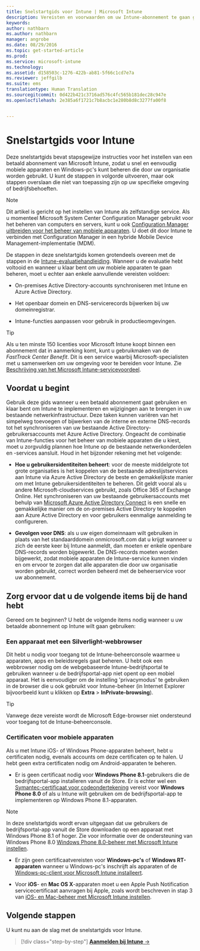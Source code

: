 ```yaml
---
title: Snelstartgids voor Intune | Microsoft Intune
description: Vereisten en voorwaarden om uw Intune-abonnement te gaan gebruiken
keywords: 
author: nathbarn
ms.author: nathbarn
manager: angrobe
ms.date: 08/29/2016
ms.topic: get-started-article
ms.prod: 
ms.service: microsoft-intune
ms.technology: 
ms.assetid: d158503c-1276-422b-ab81-5f66c1cd7e7a
ms.reviewer: jeffgilb
ms.suite: ems
translationtype: Human Translation
ms.sourcegitcommit: 0d422b421c3716ad576c4fc565b181dec28c947e
ms.openlocfilehash: 2e385a6f1721c7b8acbc1e280b8d8c3277fa00f8


---
```



# Snelstartgids voor Intune
Deze snelstartgids bevat stapsgewijze instructies voor het instellen van een betaald abonnement van Microsoft Intune, zodat u snel en eenvoudig mobiele apparaten en Windows-pc's kunt beheren die door uw organisatie worden gebruikt. U kunt de stappen in volgorde uitvoeren, maar ook stappen overslaan die niet van toepassing zijn op uw specifieke omgeving of bedrijfsbehoeften.

>[!NOTE]
>Dit artikel is gericht op het instellen van Intune als zelfstandige service. Als u momenteel Microsoft System Center Configuration Manager gebruikt voor het beheren van computers en servers, kunt u ook [Configuration Manager uitbreiden voor het beheer van mobiele apparaten](https://technet.microsoft.com/library/jj884158.aspx). U doet dit door Intune te verbinden met Configuration Manager in een hybride Mobile Device Management-implementatie (MDM).

De stappen in deze snelstartgids komen grotendeels overeen met de stappen in de [Intune-evaluatiehandleiding](/intune/understand-explore/get-started-with-a-30-day-trial-of-microsoft-intune). Wanneer u de evaluatie hebt voltooid en wanneer u klaar bent om uw mobiele apparaten te gaan beheren, moet u echter aan enkele aanvullende vereisten voldoen:

-   On-premises Active Directory-accounts synchroniseren met Intune en Azure Active Directory.

-   Het openbaar domein en DNS-servicerecords bijwerken bij uw domeinregistrar.

-   Intune-functies aanpassen voor gebruik in productieomgevingen.

>[!TIP]
>Als u ten minste 150 licenties voor Microsoft Intune koopt binnen een abonnement dat in aanmerking komt, kunt u gebruikmaken van de *FastTrack Center Benefit*. Dit is een service waarbij Microsoft-specialisten met u samenwerken om uw omgeving voor te bereiden voor Intune. Zie [Beschrijving van het Microsoft Intune-servicevoordeel](https://technet.microsoft.com/library/mt228265.aspx).


## Voordat u begint
Gebruik deze gids wanneer u een betaald abonnement gaat gebruiken en klaar bent om Intune te implementeren en wijzigingen aan te brengen in uw bestaande netwerkinfrastructuur. Deze taken kunnen variëren van het simpelweg toevoegen of bijwerken van de interne en externe DNS-records tot het synchroniseren van uw bestaande Active Directory-gebruikersaccounts met Azure Active Directory. Ongeacht de combinatie van Intune-functies voor het beheer van mobiele apparaten die u kiest, moet u zorgvuldig plannen hoe Intune op de bestaande netwerkonderdelen en -services aansluit. Houd in het bijzonder rekening met het volgende:

-   **Hoe u gebruikersidentiteiten beheert**: voor de meeste middelgrote tot grote organisaties is het koppelen van de bestaande adreslijstservices aan Intune via Azure Active Directory de beste en gemakkelijkste manier om met Intune gebruikersidentiteiten te beheren. Dit geldt vooral als u andere Microsoft-cloudservices gebruikt, zoals Office 365 of Exchange Online. Het synchroniseren van uw bestaande gebruikersaccounts met behulp van [Microsoft Azure Active Directory Connect](https://www.microsoft.com/download/details.aspx?id=47594) is een snelle en gemakkelijke manier om de on-premises Active Directory te koppelen aan Azure Active Directory en voor gebruikers eenmalige aanmelding te configureren.

-   **Gevolgen voor DNS**: als u uw eigen domeinnaam wilt gebruiken in plaats van het standaarddomein onmicrosoft.com dat u krijgt wanneer u zich de eerste keer bij Intune aanmeldt, dan moeten er enkele openbare DNS-records worden bijgewerkt. De DNS-records moeten worden bijgewerkt, zodat mobiele apparaten de Intune-service kunnen vinden en om ervoor te zorgen dat alle apparaten die door uw organisatie worden gebruikt, correct worden beheerd met de beheerservice voor uw abonnement.

## Zorg ervoor dat u de volgende items bij de hand hebt
Gereed om te beginnen? U hebt de volgende items nodig wanneer u uw betaalde abonnement op Intune wilt gaan gebruiken:

### Een apparaat met een Silverlight-webbrowser
Dit hebt u nodig voor toegang tot de Intune-beheerconsole waarmee u apparaten, apps en beleidsregels gaat beheren. U hebt ook een webbrowser nodig om de webgebaseerde Intune-bedrijfsportal te gebruiken wanneer u de bedrijfsportal-app niet opent op een mobiel apparaat. Het is eenvoudiger om de instelling 'privacymodus' te gebruiken in de browser die u ook gebruikt voor Intune-beheer (in Internet Explorer bijvoorbeeld kunt u klikken op **Extra** &gt; **InPrivate-browsing**).

>[!TIP]
>Vanwege deze vereiste wordt de Microsoft Edge-browser niet ondersteund voor toegang tot de Intune-beheerconsole.


### Certificaten voor mobiele apparaten
Als u met Intune iOS- of Windows Phone-apparaten beheert, hebt u certificaten nodig, evenals accounts om deze certificaten op te halen. U hebt geen extra certificaten nodig om Android-apparaten te beheren.

- Er is geen certificaat nodig voor **Windows Phone 8.1**-gebruikers die de bedrijfsportal-app installeren vanuit de Store. Er is echter wel een [Symantec-certificaat voor codeondertekening](https://products.websecurity.symantec.com/orders/enrollment/microsoftCert.do) vereist voor **Windows Phone 8.0** of als u Intune wilt gebruiken om de bedrijfsportal-app te implementeren op Windows Phone 8.1-apparaten.

>[!NOTE]
>In deze snelstartgids wordt ervan uitgegaan dat uw gebruikers de bedrijfsportal-app vanuit de Store downloaden op een apparaat met Windows Phone 8.1 of hoger. Zie voor informatie over de ondersteuning van Windows Phone 8.0 [Windows Phone 8.0-beheer met Microsoft Intune instellen](/Intune/deploy-use/set-up-windows-phone-8.0-management-with-microsoft-intune).

- Er zijn geen certificaatvereisten voor **Windows-pc's** of **Windows RT-apparaten** wanneer u Windows-pc's inschrijft als apparaten of de [Windows-pc-client voor Microsoft Intune installeert](/intune/deploy-use/install-the-windows-pc-client-with-microsoft-intune).

- Voor **iOS**- en **Mac OS X**-apparaten moet u een Apple Push Notification servicecertificaat aanvragen bij Apple, zoals wordt beschreven in stap 3 van [iOS- en Mac-beheer met Microsoft Intune instellen](/intune/deploy-use/set-up-ios-and-mac-management-with-microsoft-intune).

## Volgende stappen
U kunt nu aan de slag met de snelstartgids voor Intune.

>[!div class="step-by-step"]
[**Aanmelden bij Intune** &rarr;](start-with-a-paid-subscription-to-microsoft-intune-step-1.md)



<!--HONumber=Oct16_HO4-->


